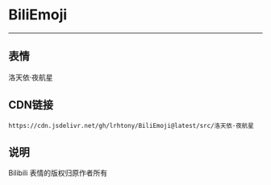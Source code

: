 
# BiliEmoji
---
## 表情
洛天依·夜航星
## CDN链接
```
https://cdn.jsdelivr.net/gh/lrhtony/BiliEmoji@latest/src/洛天依·夜航星
```
## 说明
Bilibili 表情的版权归原作者所有
